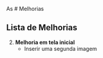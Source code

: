As # Melhorias

## Lista de Melhorias



2. **Melhoria em tela inicial**
   - Inserir uma segunda imagem




